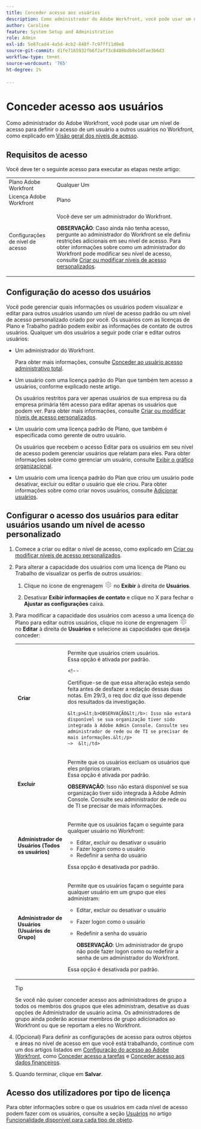 ```yaml
---
title: Conceder acesso aos usuários
description: Como administrador do Adobe Workfront, você pode usar um nível de acesso para definir o acesso de um usuário a outros usuários no Workfront.
author: Caroline
feature: System Setup and Administration
role: Admin
exl-id: 5e87cad4-4a5d-4cb2-848f-7c97ff11d0e8
source-git-commit: d1fe7165932fb6f2aff3c8488bdb8e1dfae3b6d3
workflow-type: tm+mt
source-wordcount: '765'
ht-degree: 1%

---
```


# Conceder acesso aos usuários

Como administrador do Adobe Workfront, você pode usar um nível de acesso para definir o acesso de um usuário a outros usuários no Workfront, como explicado em [Visão geral dos níveis de acesso](../../../administration-and-setup/add-users/access-levels-and-object-permissions/access-levels-overview.md).

## Requisitos de acesso

Você deve ter o seguinte acesso para executar as etapas neste artigo:

<table style="table-layout:auto"> 
 <col> 
 <col> 
 <tbody> 
  <tr> 
   <td role="rowheader">Plano Adobe Workfront</td> 
   <td>Qualquer Um</td> 
  </tr> 
  <tr> 
   <td role="rowheader">Licença Adobe Workfront</td> 
   <td>Plano</td> 
  </tr> 
  <tr> 
   <td role="rowheader">Configurações de nível de acesso</td> 
   <td> <p>Você deve ser um administrador do Workfront.</p> <p><b>OBSERVAÇÃO</b>: Caso ainda não tenha acesso, pergunte ao administrador do Workfront se ele definiu restrições adicionais em seu nível de acesso. Para obter informações sobre como um administrador do Workfront pode modificar seu nível de acesso, consulte <a href="../../../administration-and-setup/add-users/configure-and-grant-access/create-modify-access-levels.md" class="MCXref xref" data-mc-variable-override="">Criar ou modificar níveis de acesso personalizados</a>.</p> </td> 
  </tr> 
 </tbody> 
</table>

## Configuração do acesso dos usuários

Você pode gerenciar quais informações os usuários podem visualizar e editar para outros usuários usando um nível de acesso padrão ou um nível de acesso personalizado criado por você. Os usuários com as licenças de Plano e Trabalho padrão podem exibir as informações de contato de outros usuários. Qualquer um dos usuários a seguir pode criar e editar outros usuários:

* Um administrador do Workfront.

   Para obter mais informações, consulte [Conceder ao usuário acesso administrativo total](../../../administration-and-setup/add-users/configure-and-grant-access/grant-a-user-full-administrative-access.md).

* Um usuário com uma licença padrão do Plan que também tem acesso a usuários, conforme explicado neste artigo.

   Os usuários restritos para ver apenas usuários de sua empresa ou da empresa primária têm acesso para editar apenas os usuários que podem ver. Para obter mais informações, consulte [Criar ou modificar níveis de acesso personalizados](../../../administration-and-setup/add-users/configure-and-grant-access/create-modify-access-levels.md).

* Um usuário com uma licença padrão de Plano, que também é especificada como gerente de outro usuário.

   Os usuários que recebem o acesso Editar para os usuários em seu nível de acesso podem gerenciar usuários que relatam para eles. Para obter informações sobre como gerenciar um usuário, consulte [Exibir o gráfico organizacional](../../../people-teams-and-groups/work-directly-with-others/view-the-org-chart.md).

* Um usuário com uma licença padrão do Plan que criou um usuário pode desativar, excluir ou editar o usuário que ele criou. Para obter informações sobre como criar novos usuários, consulte [Adicionar usuários](../../../administration-and-setup/add-users/create-and-manage-users/add-users.md).

## Configurar o acesso dos usuários para editar usuários usando um nível de acesso personalizado

1. Comece a criar ou editar o nível de acesso, como explicado em [Criar ou modificar níveis de acesso personalizados](../../../administration-and-setup/add-users/configure-and-grant-access/create-modify-access-levels.md).
1. Para alterar a capacidade dos usuários com uma licença de Plano ou Trabalho de visualizar os perfis de outros usuários:

   1. Clique no ícone de engrenagem ![](assets/gear-icon-settings.png) no **Exibir** à direita de **Usuários**.

   1. Desativar **Exibir informações de contato** e clique no X para fechar o **Ajustar as configurações** caixa.

1. Para modificar a capacidade dos usuários com acesso a uma licença do Plano para editar outros usuários, clique no ícone de engrenagem ![](assets/gear-icon-settings.png) no **Editar** à direita de **Usuários** e selecione as capacidades que deseja conceder:

   <table style="table-layout:auto"> 
    <col> 
    <col> 
    <tbody> 
     <tr> 
      <td role="rowheader"><strong>Criar</strong> </td> 
      <td> <p>Permite que usuários criem usuários.<br>Essa opção é ativada por padrão.</p> 
      &lt;!--
        <p data-mc-conditions="QuicksilverOrClassic.Draft mode">Certifique-se de que essa alteração esteja sendo feita antes de desfazer a redação dessas duas notas. Em 29/3, o req doc diz que isso depende dos resultados da investigação.</p>

       &lt;p>&lt;b>OBSERVAÇÃO&lt;/b>: Isso não estará disponível se sua organização tiver sido integrada à Adobe Admin Console. Consulte seu administrador de rede ou de TI se precisar de mais informações.&lt;/p>
       —>  &lt;/td>
   </tr> 
     <tr> 
      <td role="rowheader"><strong>Excluir</strong> </td> 
      <td> <p> Permite que os usuários excluam os usuários que eles próprios criaram.<br>Essa opção é ativada por padrão.</p> <p><b>OBSERVAÇÃO</b>: Isso não estará disponível se sua organização tiver sido integrada à Adobe Admin Console. Consulte seu administrador de rede ou de TI se precisar de mais informações.</p> </td> 
     </tr> 
     <tr> 
      <td role="rowheader"><strong>Administrador de Usuários (Todos os usuários)</strong> </td> 
      <td> <p>Permite que os usuários façam o seguinte para qualquer usuário no Workfront:</p> 
       <ul> 
        <li>Editar, excluir ou desativar o usuário</li> 
        <li>Fazer logon como o usuário</li> 
        <li>Redefinir a senha do usuário</li> 
       </ul> <p>Essa opção é desativada por padrão.</p> </td> 
     </tr> 
     <tr> 
      <td role="rowheader"><strong>Administrador de Usuários (Usuários de Grupo)</strong> </td> 
      <td> <p>Permite que os usuários façam o seguinte para qualquer usuário em um grupo que eles administram: 
        <ul>
         <li><p>Editar, excluir ou desativar o usuário</p></li>
         <li>Fazer logon como o usuário</li>
         <li><p>Redefinir a senha do usuário</p><p><b>OBSERVAÇÃO</b>: Um administrador de grupo não pode fazer logon como ou redefinir a senha de um administrador do Workfront.</p></li>
        </ul><p>Essa opção é desativada por padrão.</p></p> </td> 
     </tr> 
    </tbody> 
   </table>

   >[!TIP]
   >
   >Se você não quiser conceder acesso aos administradores de grupo a todos os membros dos grupos que eles administram, desative as duas opções de Administrador de usuário acima. Os administradores de grupo ainda poderão acessar membros de grupo adicionados ao Workfront ou que se reportam a eles no Workfront.

1. (Opcional) Para definir as configurações de acesso para outros objetos e áreas no nível de acesso em que você está trabalhando, continue com um dos artigos listados em [Configuração do acesso ao Adobe Workfront](../../../administration-and-setup/add-users/configure-and-grant-access/configure-access.md), como [Conceder acesso a tarefas](../../../administration-and-setup/add-users/configure-and-grant-access/grant-access-tasks.md) e [Conceder acesso aos dados financeiros](../../../administration-and-setup/add-users/configure-and-grant-access/grant-access-financial.md).
1. Quando terminar, clique em **Salvar**.

## Acesso dos utilizadores por tipo de licença

Para obter informações sobre o que os usuários em cada nível de acesso podem fazer com os usuários, consulte a seção [Usuários](../../../administration-and-setup/add-users/access-levels-and-object-permissions/functionality-available-for-each-object-type.md#users) no artigo [Funcionalidade disponível para cada tipo de objeto](../../../administration-and-setup/add-users/access-levels-and-object-permissions/functionality-available-for-each-object-type.md).
